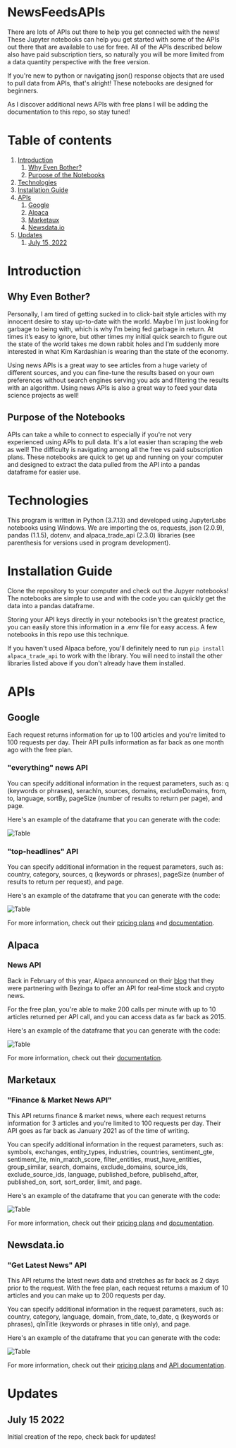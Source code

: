 # NewsFeedsAPIs

There are lots of APIs out there to help you get connected with the news! These Jupyter notebooks can help you get started with some of the APIs out there that are available to use for free. All of the APIs described below also have paid subscription tiers, so naturally you will be more limited from a data quantity perspective with the free version.

If you're new to python or navigating json() response objects that are used to pull data from APIs, that's alright! These notebooks are designed for beginners. 

As I discover additional news APIs with free plans I will be adding the documentation to this repo, so stay tuned!

# Table of contents
1. [Introduction](#Introduction)
    1. [Why Even Bother?](#Why_even_bother)
    2. [Purpose of the Notebooks](#Purpose_of_the_notebooks)
1. [Technologies](#Technologies)
2. [Installation Guide](#Installation_Guide)
3. [APIs](#APIs)
    1. [Google](#Google)
    2. [Alpaca](#Alpaca)
    3. [Marketaux](#Marketaux)
    4. [Newsdata.io](#Newsdata.io)
4. [Updates](#Updates)
    1. [July 15, 2022](#July_15_2022)

# Introduction <a name="Introduction"></a>

## Why Even Bother? <a name="Why_even_bother"></a>

Personally, I am tired of getting sucked in to click-bait style articles with my innocent desire to stay up-to-date with the world. Maybe I’m just looking for garbage to being with, which is why I’m being fed garbage in return. At times it’s easy to ignore, but other times my initial quick search to figure out the state of the world takes me down rabbit holes and I’m suddenly more interested in what Kim Kardashian is wearing than the state of the economy. 

Using news APIs is a great way to see articles from a huge variety of different sources, and you can fine-tune the results based on your own preferences without search engines serving you ads and filtering the results with an algorithm. Using news APIs is also a great way to feed your data science projects as well!

## Purpose of the Notebooks <a name="Purpose_of_the_notebooks"></a>

APIs can take a while to connect to especially if you're not very experienced using APIs to pull data. It's a lot easier than scraping the web as well! The difficulty is navigating among all the free vs paid subscription plans. These notebooks are quick to get up and running on your computer and designed to extract the data pulled from the API into a pandas dataframe for easier use. 

# Technologies <a name="Technologies"></a>

This program is written in Python (3.7.13) and developed using JupyterLabs notebooks using Windows. We are importing the os, requests, json (2.0.9), pandas (1.1.5), dotenv, and alpaca_trade_api (2.3.0) libraries (see parenthesis for versions used in program development).

# Installation Guide <a name="Installation_Guide"></a>

Clone the repository to your computer and check out the Jupyer notebooks! The notebooks are simple to use and with the code you can quickly get the data into a pandas dataframe. 

Storing your API keys directly in your notebooks isn't the greatest practice, you can easily store this information in a .env file for easy access. A few notebooks in this repo use this technique. 

If you haven't used Alpaca before, you'll definitely need to run `pip install alpaca_trade_api` to work with the library. You will need to install the other libraries listed above if you don't already have them installed.

# APIs <a name="APIs"></a>

## Google <a name="Google"></a>

Each request returns information for up to 100 articles and you're limited to 100 requests per day. Their API pulls information as far back as one month ago with the free plan.

### "everything" news API 

You can specify additional information in the request parameters, such as: q (keywords or phrases), serachIn, sources, domains, excludeDomains, from, to, language, sortBy, pageSize (number of results to return per page), and page.

Here's an example of the dataframe that you can generate with the code:

![Table](Google_newsapi_1.PNG)

### "top-headlines" API

You can specify additional information in the request parameters, such as: country, category, sources, q (keywords or phrases), pageSize (number of results to return per request), and page.

Here's an example of the dataframe that you can generate with the code:

![Table](Google_newsapi_2.PNG)

For more information, check out their [pricing plans](https://newsapi.org/pricing) and [documentation](https://newsapi.org/docs/endpoints).

## Alpaca <a name="Alpaca"></a>

### News API

Back in February of this year, Alpaca announced on their [blog](https://alpaca.markets/blog/introducing-news-api-for-real-time-fiancial-news/) that they were partnering with Bezinga to offer an API for real-time stock and crypto news.

For the free plan, you're able to make 200 calls per minute with up to 10 articles returned per API call, and you can access data as far back as 2015.

Here's an example of the dataframe that you can generate with the code:

![Table](Alpaca_newsapi_1.PNG)

For more information, check out their [documentation](https://alpaca.markets/docs/market-data/news/).

## Marketaux <a name="Marketaux"></a>

### "Finance & Market News API"

This API returns finance & market news, where each request returns information for 3 articles and you're limited to 100 requests per day. Their API goes as far back as January 2021 as of the time of writing. 

You can specify additional information in the request parameters, such as: symbols, exchanges, entity_types, industries, countries, sentiment_gte, sentiment_lte, min_match_score, filter_entities, must_have_entities, group_similar, search, domains, exclude_domains, source_ids, exclude_source_ids, language, published_before, publisehd_after, published_on, sort, sort_order, limit, and page.

Here's an example of the dataframe that you can generate with the code:

![Table](Marketaux_api_1.PNG)

For more information, check out their [pricing plans](https://www.marketaux.com/pricing) and [documentation](https://www.marketaux.com/documentation).

## Newsdata.io <a name="Newsdata.io"></a>

### "Get Latest News" API

This API returns the latest news data and stretches as far back as 2 days prior to the request. With the free plan, each request returns a maxium of 10 articles and you can make up to 200 requests per day.

You can specify additional information in the request parameters, such as: country, category, language, domain, from_date, to_date, q (keywords or phrases), qInTitle (keywords or phrases in title only), and page. 

Here's an example of the dataframe that you can generate with the code:

![Table](Newsdata_io_api_1.PNG)

For more information, check out their [pricing plans](https://newsdata.io/pricing) and [API documentation](https://newsdata.io/docs).

# Updates <a name="Updates"></a>

## July 15 2022 <a name="July_15_2022"></a>

Initial creation of the repo, check back for updates!



